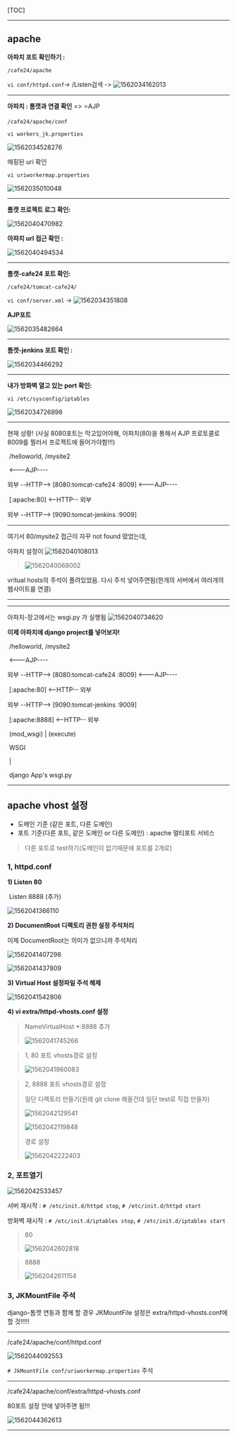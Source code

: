 [TOC]

---

## apache

**아파치 포트 확인하기 :**

`/cafe24/apache`

`vi conf/httpd.conf`-> /Listen검색 -> ![1562034162013](assets/1562034162013.png)

---

**아파치 : 톰캣과 연결 확인** => :star:AJP

`/cafe24/apache/conf`

`vi workers_jk.properties`

![1562034528276](assets/1562034528276.png)

매핑된 uri 확인

`vi uriworkermap.properties`

![1562035010048](assets/1562035010048.png)

---

**톰캣 프로젝트 로그 확인:**

![1562040470982](assets/1562040470982.png)



**아파치 url 접근 확인 :**

![1562040494534](assets/1562040494534.png)

---

**톰캣-cafe24 포트 확인:**

`/cafe24/tomcat-cafe24/`

`vi conf/server.xml`   -> ![1562034351808](assets/1562034351808.png)

**AJP포트**

![1562035482664](assets/1562035482664.png)



---

**톰캣-jenkins 포트 확인 :**

![1562034466292](assets/1562034466292.png)

---

**내가 방화벽 열고 있는 port 확인:**

`vi /etc/sysconfig/iptables`

![1562034726898](assets/1562034726898.png)



---

현재 상황! (사실 8080포트는 막고있어야해, 아파치(80)을 통해서 AJP 프로토콜로 8009를 찔러서 프로젝트에 들어가야함!!!)				 	

​																/helloworld, /mysite2

​																            <---AJP----

외부 --HTTP--> [8080:tomcat-cafe24 :8009] <---AJP----

​																					  [:apache:80]   <--HTTP-- 외부

외부 --HTTP--> [9090:tomcat-jenkins :9009]

---

여기서 80/mysite2 접근이 자꾸 not found 떴었는데,

아파치 설정이 ![1562040108013](assets/1562040108013.png)

> ![1562040068002](assets/1562040068002.png)										

vritual hosts의 주석이 풀려있었음. 다시 주석 넣어주면됨(한개의 서버에서 여러개의 웹사이트를 연결)

---



---

아파치-장고에서는 wsgi.py 가 실행됨 ![1562040734620](assets/1562040734620.png)

**이제 아파치에 django project를 넣어보자!** 

​																/helloworld, /mysite2

​																            <---AJP----

외부 --HTTP--> [8080:tomcat-cafe24 :8009] <---AJP----

​																					  [:apache:80]   <--HTTP-- 외부

외부 --HTTP--> [9090:tomcat-jenkins :9009]	

​																					  [:apache:8888]   <--HTTP-- 외부

​																	  	(mod_wsgi)    |    (execute)

​																								WSGI

​																								  |

​																					django App's wsgi.py

---



## apache vhost 설정

- 도메인 기준 (같은 포트, 다른 도메인)
- 포트 기준(다른 포트, 같은 도메인 or 다른 도메인) : apache 멀티포트 서비스

> 다른 포트로 test하기(도메인이 없기때문에 포트를 2개로)



### 1, httpd.conf

**1) Listen 80**

​    Listen 8888 (추가)

![1562041366110](assets/1562041366110.png)



**2) DocumentRoot 디렉토리 권한 설정 주석처리**

이제 DocumentRoot는 의미가 없으니까 주석처리

![1562041407298](assets/1562041407298.png)

![1562041437809](assets/1562041437809.png)



**3) Virtual Host 설정파일 주석 해제**

![1562041542806](assets/1562041542806.png)



 **4) vi extra/httpd-vhosts.conf  설정**

> NameVirtualHost *:8888 추가
>
> ![1562041745266](assets/1562041745266.png)

> 1, 80 포트 vhosts경로 설정
>
> ![1562041960083](assets/1562041960083.png)

> 2, 8888 포트 vhosts경로 설정
>
> 일단 디렉토리 만들기(원래 git clone 해올건데 일단 test로 직접 만들자)
>
> ![1562042129541](assets/1562042129541.png)
>
> ![1562042119848](assets/1562042119848.png)
>
> 경로 설정
>
> ![1562042222403](assets/1562042222403.png)



### 2, 포트열기

![1562042533457](assets/1562042533457.png)

서버 재시작 : `# /etc/init.d/httpd stop`, `# /etc/init.d/httpd start`

방화벽 재시작 : `# /etc/init.d/iptables stop`, `# /etc/init.d/iptables start`

> 80
>
> ![1562042602818](assets/1562042602818.png)

> 8888
>
> ![1562042611154](assets/1562042611154.png)



### 3, JKMountFile 주석

django-톰캣 연동과 함께 할 경우 JKMountFile  설정은 extra/httpd-vhosts.conf에 할 것!!!!!

---

/cafe24/apache/conf/httpd.conf

![1562044092553](assets/1562044092553.png)

`# JkMountFile conf/uriworkermap.properties` 주석

---

/cafe24/apache/conf/extra/httpd-vhosts.conf

80포트 설정 안에 넣어주면 됨!!!

![1562044362613](assets/1562044362613.png)

---

































